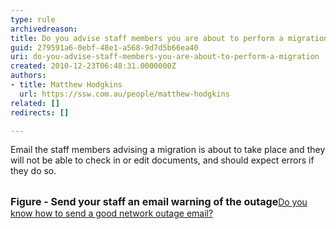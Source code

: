 ```yaml
---
type: rule
archivedreason: 
title: Do you advise staff members you are about to perform a migration
guid: 279591a6-0ebf-48e1-a568-9d7d5b66ea40
uri: do-you-advise-staff-members-you-are-about-to-perform-a-migration
created: 2010-12-23T06:48:31.0000000Z
authors:
- title: Matthew Hodgkins
  url: https://ssw.com.au/people/matthew-hodgkins
related: []
redirects: []

---
```




  <p>Email the staff members advising a migration is about to take place and they will not be able to check in or edit documents, and should expect errors if they do so.</p>
<p>&#160;<img src="/PublishingImages/OutageEmail.png" alt="" /><br>
<font class="ms-rteCustom-FigureNormal" size="+0"><b>Figure - Send your staff an email warning of the outage</b></font><a href="http&#58;//www.ssw.com.au/ssw/Standards/Rules/RulesToBetterNetworks.aspx#rebootrestart">Do you know how to send a good network outage email?</a> </p>

<br><excerpt class='endintro'></excerpt><br>



